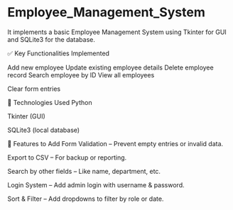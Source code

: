 # Employee_Management_System
It implements a basic Employee Management System using Tkinter for GUI and SQLite3 for the database.
 
✅ Key Functionalities Implemented

Add new employee
Update existing employee details
Delete employee record
Search employee by ID
View all employees

Clear form entries

🧩 Technologies Used
Python

Tkinter (GUI)

SQLite3 (local database)

📌  Features to Add
Form Validation – Prevent empty entries or invalid data.

Export to CSV – For backup or reporting.

Search by other fields – Like name, department, etc.

Login System – Add admin login with username & password.

Sort & Filter – Add dropdowns to filter by role or date.

